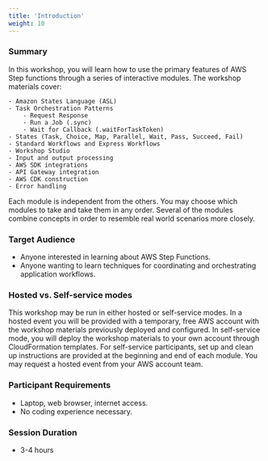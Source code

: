 ```yaml
---
title: 'Introduction'
weight: 10
---
```


### Summary

In this workshop, you will learn how to use the primary features of AWS Step functions through a series of interactive modules. The workshop materials cover:

    - Amazon States Language (ASL)
    - Task Orchestration Patterns
        - Request Response
        - Run a Job (.sync)
        - Wait for Callback (.waitForTaskToken)
    - States (Task, Choice, Map, Parallel, Wait, Pass, Succeed, Fail)
    - Standard Workflows and Express Workflows
    - Workshop Studio
    - Input and output processing
    - AWS SDK integrations
    - API Gateway integration
    - AWS CDK construction
    - Error handling 

Each module is independent from the others. You may choose which modules to take and take them in any order. Several of the modules combine concepts in order to resemble real world scenarios more closely.

### Target Audience
- Anyone interested in learning about AWS Step Functions.
- Anyone wanting to learn techniques for coordinating and orchestrating application workflows.

### Hosted vs. Self-service modes
This workshop may be run in either hosted or self-service modes. In a hosted event you will be provided with a temporary, free AWS account with the workshop materials previously deployed and configured. In self-service mode, you will deploy the workshop materials to your own account through CloudFormation templates. For self-service participants, set up and clean up instructions are provided at the beginning and end of each module. You may request a hosted event from your AWS account team.

### Participant Requirements
- Laptop, web browser, internet access.
- No coding experience necessary.

### Session Duration
- 3-4 hours
